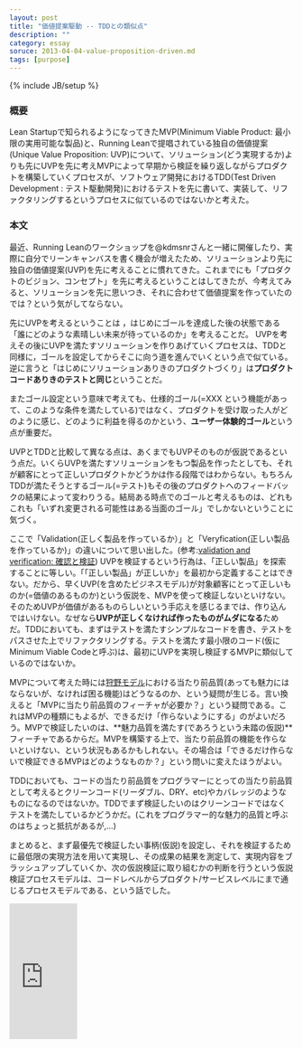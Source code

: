 ```yaml
---
layout: post
title: "価値提案駆動 -- TDDとの類似点"
description: ""
category: essay
soruce: 2013-04-04-value-proposition-driven.md
tags: [purpose]
---
```

{% include JB/setup %}

### 概要

Lean Startupで知られるようになってきたMVP(Minimum Viable Product: 最小限の実用可能な製品)と、Running Leanで提唱されている独自の価値提案(Unique Value Proposition: UVP)について、ソリューション(どう実現するか)よりも先にUVPを先に考えMVPによって早期から検証を繰り返しながらプロダクトを構築していくプロセスが、ソフトウェア開発におけるTDD(Test Driven Development : テスト駆動開発)におけるテストを先に書いて、実装して、リファクタリングするというプロセスに似ているのではないかと考えた。

### 本文

最近、Running Leanのワークショップを@kdmsnrさんと一緒に開催したり、実際に自分でリーンキャンバスを書く機会が増えたため、ソリューションより先に独自の価値提案(UVP)を先に考えることに慣れてきた。これまでにも「プロダクトのビジョン、コンセプト」を先に考えるということはしてきたが、今考えてみると、ソリューションを先に思いつき、それに合わせて価値提案を作っていたのでは？という気がしてならない。

先にUVPを考えるということは ，はじめにゴールを達成した後の状態である「誰にどのような素晴しい未来が待っているのか」を考えることだ。
UVPを考えその後にUVPを満たすソリューションを作りあげていくプロセスは、TDDと同様に，ゴールを設定してからそこに向う道を進んでいくという点で似ている。逆に言うと「はじめにソリューションありきのプロダクトづくり」は**プロダクトコードありきのテストと同じ**ということだ。

またゴール設定という意味で考えても、仕様的ゴール(=XXX という機能があって、このような条件を満たしている)ではなく、プロダクトを受け取った人がどのように感じ、どのように利益を得るのかという、**ユーザー体験的ゴール**という点が重要だ。

UVPとTDDと比較して異なる点は、あくまでもUVPそのものが仮説であるという点だ。いくらUVPを満たすソリューションをもつ製品を作ったとしても、それが顧客にとって正しいプロダクトかどうかは作る段階ではわからない。もちろんTDDが満たそうとするゴール(=テスト)もその後のプロダクトへのフィードバックの結果によって変わりうる。結局ある時点でのゴールと考えるものは、どれもこれも「いずれ変更される可能性はある当面のゴール」でしかないということに気づく。

ここで「Validation(正しく製品を作っているか）」と「Veryfication(正しい製品を作っているか)」の違いについて思い出した。(参考:[validation and verification: 確認と検証](http://lise.me.sophia.ac.jp/kktm/Essay/validation_verification.htm))
UVPを検証するという行為は、「正しい製品」を探索することに等しい。「「正しい製品」が正しいか」を最初から定義することはできない。だから、早くUVP(を含めたビジネスモデル)が対象顧客にとって正しいものか(=価値のあるものか)という仮説を、MVPを使って検証しないといけない。そのためUVPが価値があるものらしいという手応えを感じるまでは、作り込んではいけない。なぜなら**UVPが正しくなければ作ったものがムダになる**ためだ。TDDにおいても、まずはテストを満たすシンプルなコードを書き、テストをパスさせた上でリファクタリングする。テストを満たす最小限のコード(仮にMinimum Viable Codeと呼ぶ)は、最初にUVPを実現し検証するMVPに類似しているのではないか。

MVPについて考えた時には[狩野モデル](https://sites.google.com/site/techdmba/kanomodel)における当たり前品質(あっても魅力にはならないが、なければ困る機能)はどうなるのか、という疑問が生じる。言い換えると「MVPに当たり前品質のフィーチャが必要か？」という疑問である。これはMVPの種類にもよるが、できるだけ「作らないようにする」のがよいだろう。MVPで検証したいのは、**魅力品質を満たす(であろうという未踏の仮説)**フィーチャであるからだ。MVPを構築する上で、当たり前品質の機能を作らないといけない、という状況もあるかもしれない。その場合は「できるだけ作らないで検証できるMVPはどのようなものか？」という問いに変えたほうがよい。

TDDにおいても、コードの当たり前品質をプログラマーにとっての当たり前品質として考えるとクリーンコード(リーダブル、DRY、etc)やカバレッジのようなものになるのではないか。TDDでまず検証したいのはクリーンコードではなくテストを満たしているかどうかだ。(これをプログラマー的な魅力的品質と呼ぶのはちょっと抵抗があるが,...) 

まとめると、まず最優先で検証したい事柄(仮説)を設定し、それを検証するために最低限の実現方法を用いて実現し、その成果の結果を測定して、実現内容をブラッシュアップしていくか、次の仮説検証に取り組むかの判断を行うという仮説検証プロセスモデルは、コードレベルからプロダクト/サービスレベルにまで通じるプロセスモデルである、という話でした。

<iframe src="http://rcm-jp.amazon.co.jp/e/cm?lt1=_blank&bc1=000000&IS2=1&bg1=FFFFFF&fc1=000000&lc1=0000FF&t=giantech-22&o=9&p=8&l=as4&m=amazon&f=ifr&ref=ss_til&asins=4873115914" style="width:120px;height:240px;" scrolling="no" marginwidth="0" marginheight="0" frameborder="0"></iframe>
